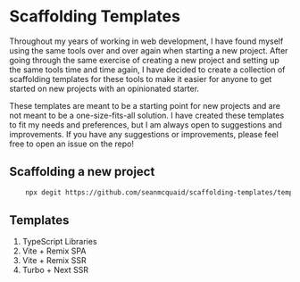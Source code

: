 # Scaffolding Templates

Throughout my years of working in web development, I have found myself using the same tools over and over again when starting a new project. After going through the same exercise of creating a new project and setting up the same tools time and time again, I have decided to create a collection of scaffolding templates for these tools to make it easier for anyone to get started on new projects with an opinionated starter.

These templates are meant to be a starting point for new projects and are not meant to be a one-size-fits-all solution. I have created these templates to fit my needs and preferences, but I am always open to suggestions and improvements. If you have any suggestions or improvements, please feel free to open an issue on the repo!

## Scaffolding a new project

```bash
    npx degit https://github.com/seanmcquaid/scaffolding-templates/templates/<template-name> <project-name>
```

## Templates

1. TypeScript Libraries
2. Vite + Remix SPA
3. Vite + Remix SSR
4. Turbo + Next SSR
